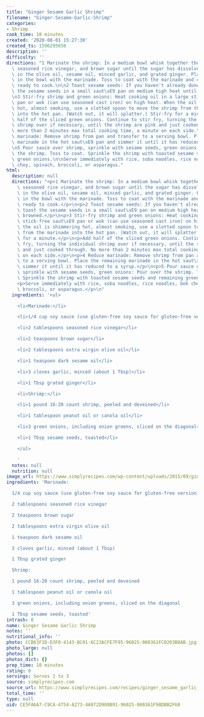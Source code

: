 ```yaml
---
title: "Ginger Sesame Garlic Shrimp"
filename: "Ginger-Sesame-Garlic-Shrimp"
categories:
- Shrimp
cook_time: 10 minutes
created: '2020-08-01 15:27:30'
created_ts: 1596295650
description: ''
difficulty: ''
directions: "1 Marinate the shrimp: In a medium bowl whisk together the soy sauce,\
  \ seasoned rice vinegar, and brown sugar until the sugar has dissolved. Then whisk\
  \ in the olive oil, sesame oil, minced garlic, and grated ginger. Place the shrimp\
  \ in the bowl with the marinade. Toss to coat with the marinade and chill until\
  \ ready to cook.\n\n2 Toast sesame seeds: If you haven't already done so, toast\
  \ the sesame seeds in a small saut\xE9 pan on medium high heat until lightly browned.\n\
  \n3 Stir-fry shrimp and green onions: Heat cooking oil in a large stick-free saut\xE9\
  \ pan or wok (can use seasoned cast iron) on high heat. When the oil is shimmering\
  \ hot, almost smoking, use a slotted spoon to move the shrimp from the marinade\
  \ into the hot pan. (Watch out, it will splatter.) Stir-fry for a minute.\n\nAdd\
  \ half of the sliced green onions. Continue to stir fry, turning the individual\
  \ shrimp over if necessary, until the shrimp are pink and just cooked through. No\
  \ more than 2 minutes max total cooking time, a minute on each side.\n\n4 Reduce\
  \ marinade: Remove shrimp from pan and transfer to a serving bowl. Place the remaining\
  \ marinade in the hot saut\xE9 pan and simmer it until it has reduced to a syrup.\n\
  \n5 Pour sauce over shrimp, sprinkle with sesame seeds, green onions: Pour over\
  \ the shrimp. Toss to coat. Sprinkle the shrimp with toasted sesame seeds and remaining\
  \ green onions.\n\nServe immediately with rice, soba noodles, rice noodles, bok\
  \ choy, spinach, broccoli, or asparagus."
html:
  description: null
  directions: "<p>1 Marinate the shrimp: In a medium bowl whisk together the soy sauce,\
    \ seasoned rice vinegar, and brown sugar until the sugar has dissolved. Then whisk\
    \ in the olive oil, sesame oil, minced garlic, and grated ginger. Place the shrimp\
    \ in the bowl with the marinade. Toss to coat with the marinade and chill until\
    \ ready to cook.</p>\n<p>2 Toast sesame seeds: If you haven't already done so,\
    \ toast the sesame seeds in a small saut\xE9 pan on medium high heat until lightly\
    \ browned.</p>\n<p>3 Stir-fry shrimp and green onions: Heat cooking oil in a large\
    \ stick-free saut\xE9 pan or wok (can use seasoned cast iron) on high heat. When\
    \ the oil is shimmering hot, almost smoking, use a slotted spoon to move the shrimp\
    \ from the marinade into the hot pan. (Watch out, it will splatter.) Stir-fry\
    \ for a minute.</p>\n<p>Add half of the sliced green onions. Continue to stir\
    \ fry, turning the individual shrimp over if necessary, until the shrimp are pink\
    \ and just cooked through. No more than 2 minutes max total cooking time, a minute\
    \ on each side.</p>\n<p>4 Reduce marinade: Remove shrimp from pan and transfer\
    \ to a serving bowl. Place the remaining marinade in the hot saut\xE9 pan and\
    \ simmer it until it has reduced to a syrup.</p>\n<p>5 Pour sauce over shrimp,\
    \ sprinkle with sesame seeds, green onions: Pour over the shrimp. Toss to coat.\
    \ Sprinkle the shrimp with toasted sesame seeds and remaining green onions.</p>\n\
    <p>Serve immediately with rice, soba noodles, rice noodles, bok choy, spinach,\
    \ broccoli, or asparagus.</p>\n"
  ingredients: '<ul>

    <li>Marinade:</li>

    <li>1/4 cup soy sauce (use gluten-free soy sauce for gluten-free version)</li>

    <li>2 tablespoons seasoned rice vinegar</li>

    <li>2 teaspoons brown sugar</li>

    <li>2 tablespoons extra virgin olive oil</li>

    <li>1 teaspoon dark sesame oil</li>

    <li>3 cloves garlic, minced (about 1 Tbsp)</li>

    <li>1 Tbsp grated ginger</li>

    <li>Shrimp:</li>

    <li>1 pound 16-20 count shrimp, peeled and deveined</li>

    <li>1 tablespoon peanut oil or canola oil</li>

    <li>3 green onions, including onion greens, sliced on the diagonal</li>

    <li>1 Tbsp sesame seeds, toasted</li>

    </ul>

    '
  notes: null
  nutrition: null
image_url: https://www.simplyrecipes.com/wp-content/uploads/2015/09/ginger-sesame-garlic-shrimp-vertical-a-12001-600x843.jpg
ingredients: 'Marinade:

  1/4 cup soy sauce (use gluten-free soy sauce for gluten-free version)

  2 tablespoons seasoned rice vinegar

  2 teaspoons brown sugar

  2 tablespoons extra virgin olive oil

  1 teaspoon dark sesame oil

  3 cloves garlic, minced (about 1 Tbsp)

  1 Tbsp grated ginger

  Shrimp:

  1 pound 16-20 count shrimp, peeled and deveined

  1 tablespoon peanut oil or canola oil

  3 green onions, including onion greens, sliced on the diagonal

  1 Tbsp sesame seeds, toasted'
intrash: 0
name: Ginger Sesame Garlic Shrimp
notes: ''
nutritional_info: ''
photo: CCB63F1D-D3F0-4143-BC01-6C23ACFE7F95-96025-000361FC0203B8AB.jpg
photo_large: null
photos: []
photos_dict: {}
prep_time: 10 minutes
rating: 0
servings: Serves 2 to 3
source: simplyrecipes.com
source_url: https://www.simplyrecipes.com/recipes/ginger_sesame_garlic_shrimp/
total_time: ''
type: null
uid: CE5FA6A7-C9CA-4754-A273-4A972D908B91-96025-000361F98DBB2F68
---
```

